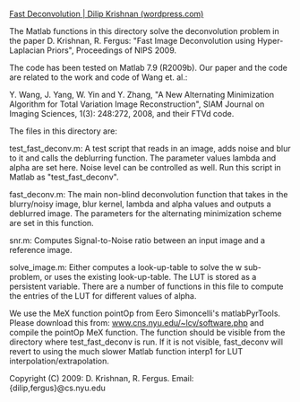 [Fast Deconvolution | Dilip Krishnan (wordpress.com)](https://dilipkay.wordpress.com/fast-deconvolution/)

The Matlab functions in this directory solve the deconvolution problem in the
paper D. Krishnan, R. Fergus: "Fast Image Deconvolution using
Hyper-Laplacian Priors", Proceedings of NIPS 2009. 

The code has been tested on Matlab 7.9 (R2009b). Our paper and the
code are related to the work and code of Wang et. al.:

Y. Wang, J. Yang, W. Yin and Y. Zhang, "A New Alternating Minimization
Algorithm for Total Variation Image Reconstruction", SIAM Journal on
Imaging Sciences, 1(3): 248:272, 2008, and their FTVd code.
  
The files in this directory are:

test_fast_deconv.m: A test script that reads in an image, adds noise
and blur to it and calls the deblurring function. The parameter values
lambda and alpha are set here. Noise level can be controlled as
well. Run this script in Matlab as "test_fast_deconv".

fast_deconv.m: The main non-blind deconvolution function that takes in
the blurry/noisy image, blur kernel, lambda and alpha values and
outputs a deblurred image. The parameters for the alternating
minimization scheme are set in this function.

snr.m: Computes Signal-to-Noise ratio between an input image and a
reference image. 

solve_image.m: Either computes a look-up-table to solve the w
sub-problem, or uses the existing look-up-table. The LUT is stored as
a persistent variable. There are a number of functions in this file to
compute the entries of the LUT for different values of alpha.

We use the MeX function pointOp from Eero Simoncelli's
matlabPyrTools. Please download this from:
www.cns.nyu.edu/~lcv/software.php and compile the pointOp MeX
function.  The function should be
visible from the directory where test_fast_deconv is run. If it is not
visible, fast_deconv will revert to using the much slower Matlab
function interp1 for LUT interpolation/extrapolation.

Copyright (C) 2009: D. Krishnan, R. Fergus. 
Email: {dilip,fergus}@cs.nyu.edu

